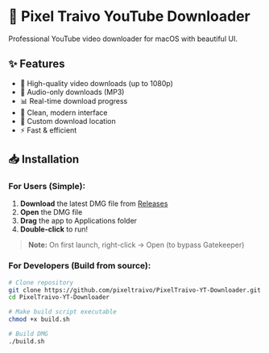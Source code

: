 # 🎥 Pixel Traivo YouTube Downloader

Professional YouTube video downloader for macOS with beautiful UI.

## ✨ Features

- 🎯 High-quality video downloads (up to 1080p)
- 🎵 Audio-only downloads (MP3)
- 📊 Real-time download progress
- 🎨 Clean, modern interface
- 💾 Custom download location
- ⚡ Fast & efficient

## 📥 Installation

### For Users (Simple):

1. **Download** the latest DMG file from [Releases](https://github.com/pixeltraivo/PixelTraivo-YT-Downloader/releases)
2. **Open** the DMG file
3. **Drag** the app to Applications folder
4. **Double-click** to run!

> **Note:** On first launch, right-click → Open (to bypass Gatekeeper)

### For Developers (Build from source):

```bash
# Clone repository
git clone https://github.com/pixeltraivo/PixelTraivo-YT-Downloader.git
cd PixelTraivo-YT-Downloader

# Make build script executable
chmod +x build.sh

# Build DMG
./build.sh